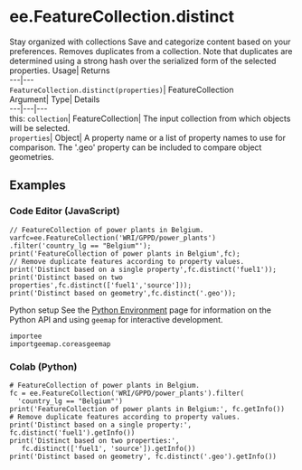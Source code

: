  
#  ee.FeatureCollection.distinct
Stay organized with collections  Save and categorize content based on your preferences. 
Removes duplicates from a collection. Note that duplicates are determined using a strong hash over the serialized form of the selected properties. Usage| Returns  
---|---  
`FeatureCollection.distinct(properties)`| FeatureCollection  
Argument| Type| Details  
---|---|---  
this: `collection`| FeatureCollection| The input collection from which objects will be selected.  
`properties`| Object| A property name or a list of property names to use for comparison. The '.geo' property can be included to compare object geometries.  
## Examples
### Code Editor (JavaScript)
```
// FeatureCollection of power plants in Belgium.
varfc=ee.FeatureCollection('WRI/GPPD/power_plants')
.filter('country_lg == "Belgium"');
print('FeatureCollection of power plants in Belgium',fc);
// Remove duplicate features according to property values.
print('Distinct based on a single property',fc.distinct('fuel1'));
print('Distinct based on two properties',fc.distinct(['fuel1','source']));
print('Distinct based on geometry',fc.distinct('.geo'));
```

Python setup
See the [ Python Environment](https://developers.google.com/earth-engine/guides/python_install) page for information on the Python API and using `geemap` for interactive development.
```
importee
importgeemap.coreasgeemap
```

### Colab (Python)
```
# FeatureCollection of power plants in Belgium.
fc = ee.FeatureCollection('WRI/GPPD/power_plants').filter(
  'country_lg == "Belgium"')
print('FeatureCollection of power plants in Belgium:', fc.getInfo())
# Remove duplicate features according to property values.
print('Distinct based on a single property:', fc.distinct('fuel1').getInfo())
print('Distinct based on two properties:',
   fc.distinct(['fuel1', 'source']).getInfo())
print('Distinct based on geometry', fc.distinct('.geo').getInfo())
```

